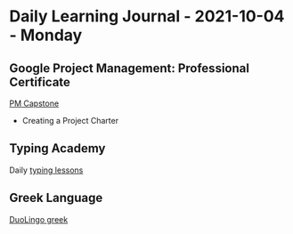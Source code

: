 # Daily Learning Journal - 2021-10-04 - Monday

## Google Project Management: Professional Certificate

[PM Capstone](https://www.coursera.org/learn/applying-project-management/home/welcome)

- Creating a Project Charter

## Typing Academy

Daily [typing lessons](https://www.typing.academy/typing-tutor/lessons)

## Greek Language

[DuoLingo greek](https://www.duolingo.com/learn)

